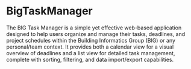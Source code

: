 # BigTaskManager
The BIG Task Manager is a simple yet effective web-based application designed to help users organize and manage their tasks, deadlines, and project schedules within the Building Informatics Group (BIG) or any personal/team context. It provides both a calendar view for a visual overview of deadlines and a list view for detailed task management, complete with sorting, filtering, and data import/export capabilities.
